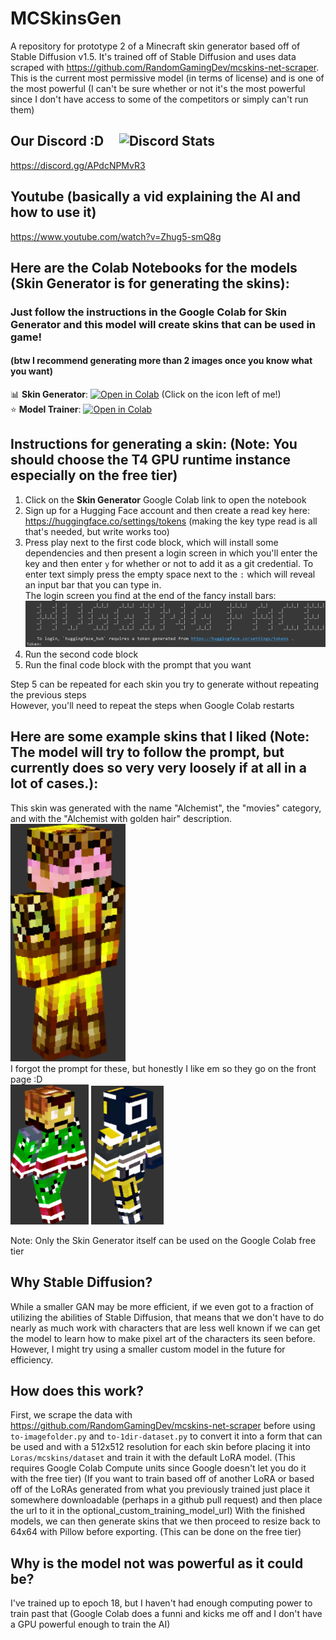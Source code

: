 # MCSkinsGen
A repository for prototype 2 of a Minecraft skin generator based off of Stable Diffusion v1.5. It's trained off of Stable Diffusion and uses data scraped with https://github.com/RandomGamingDev/mcskins-net-scraper. <br/>
This is the current most permissive model (in terms of license) and is one of the most powerful (I can't be sure whether or not it's the most powerful since I don't have access to some of the competitors or simply can't run them)

## Our Discord :D &nbsp;&nbsp;&nbsp; ![Discord Stats](https://img.shields.io/discord/1158518768067166338.svg?style=for-the-badge) <br/>
https://discord.gg/APdcNPMvR3

## Youtube (basically a vid explaining the AI and how to use it)
https://www.youtube.com/watch?v=Zhug5-smQ8g

## Here are the Colab Notebooks for the models (Skin Generator is for generating the skins):
### Just follow the instructions in the Google Colab for Skin Generator and this model will create skins that can be used in game!
#### (btw I recommend generating more than 2 images once you know what you want)

 📊 **Skin Generator**:  [![Open in Colab](https://raw.githubusercontent.com/hollowstrawberry/kohya-colab/main/assets/colab-badge.svg)](https://colab.research.google.com/github/RandomGamingDev/MCSkinsGen/blob/main/MCSkinGen.ipynb) (Click on the icon left of me!) <br/>
 ⭐ **Model Trainer**: [![Open in Colab](https://raw.githubusercontent.com/hollowstrawberry/kohya-colab/main/assets/colab-badge.svg)](https://colab.research.google.com/github/RandomGamingDev/MCSkinsGen/blob/main/MCSkinGenTrainer.ipynb)

## Instructions for generating a skin: (Note: You should choose the T4 GPU runtime instance especially on the free tier)
1. Click on the **Skin Generator** Google Colab link to open the notebook
2. Sign up for a Hugging Face account and then create a read key here: https://huggingface.co/settings/tokens (making the key type read is all that's needed, but write works too)
3. Press play next to the first code block, which will install some dependencies and then present a login screen in which you'll enter the key and then enter `y` for whether or not to add it as a git credential. To enter text simply press the empty space next to the `:` which will reveal an input bar that you can type in. <br/> The login screen you find at the end of the fancy install bars: <br/> ![The login screen](https://github.com/RandomGamingDev/MCSkinsGen/blob/main/imgs/login_screen.png)
5. Run the second code block
6. Run the final code block with the prompt that you want

Step 5 can be repeated for each skin you try to generate without repeating the previous steps <br/>
However, you'll need to repeat the steps when Google Colab restarts 

## Here are some example skins that I liked (Note: The model will try to follow the prompt, but currently does so very very loosely if at all in a lot of cases.): <br/>

This skin was generated with the name "Alchemist", the "movies" category, and with the "Alchemist with golden hair" description. <br/>
![alt text](https://github.com/RandomGamingDev/MCSkinsGen/blob/main/imgs/demoSkin3.png) <br/>
I forgot the prompt for these, but honestly I like em so they go on the front page :D <br/>
![alt text](https://github.com/RandomGamingDev/MCSkinsGen/blob/main/imgs/demoSkin1.png)
![alt text](https://github.com/RandomGamingDev/MCSkinsGen/blob/main/imgs/demoSkin2.png)

Note: Only the Skin Generator itself can be used on the Google Colab free tier

## Why Stable Diffusion?
While a smaller GAN may be more efficient, if we even got to a fraction of utilizing the abilities of Stable Diffusion, that means that we don't have to do nearly as much work with characters that are less well known if we can get the model to learn how to make pixel art of the characters its seen before.
However, I might try using a smaller custom model in the future for efficiency.

## How does this work?

First, we scrape the data with https://github.com/RandomGamingDev/mcskins-net-scraper before using `to-imagefolder.py` and `to-1dir-dataset.py` to convert it into a form that can be used and with a 512x512 resolution for each skin before placing it into `Loras/mcskins/dataset` and train it with the default LoRA model. (This requires Google Colab Compute units since Google doesn't let you do it with the free tier) (If you want to train based off of another LoRA or based off of the LoRAs generated from what you previously trained just place it somewhere downloadable (perhaps in a github pull request) and then place the url to it in the optional_custom_training_model_url)
With the finished models, we can then generate skins that we then proceed to resize back to 64x64 with Pillow before exporting. (This can be done on the free tier)

## Why is the model not was powerful as it could be?

I've trained up to epoch 18, but I haven't had enough computing power to train past that (Google Colab does a funni and kicks me off and I don't have a GPU powerful enough to train the AI)
